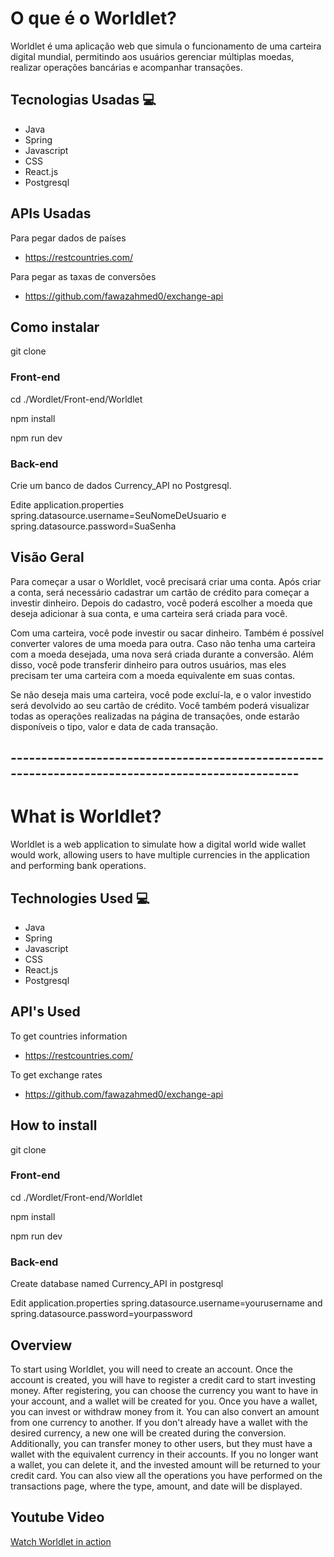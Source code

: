# O que é o Worldlet?
Worldlet é uma aplicação web que simula o funcionamento de uma carteira digital mundial, permitindo aos usuários gerenciar múltiplas moedas, realizar operações bancárias e acompanhar transações.

## Tecnologias Usadas 💻
  - Java
  - Spring
  - Javascript
  - CSS
  - React.js
  - Postgresql

## APIs Usadas
Para pegar dados de países
  - https://restcountries.com/

Para pegar as taxas de conversões  
  - https://github.com/fawazahmed0/exchange-api

## Como instalar
  git clone
### Front-end
  cd ./Wordlet/Front-end/Worldlet
  
  npm install
  
  npm run dev

### Back-end
Crie um banco de dados Currency_API no Postgresql. 

Edite application.properties spring.datasource.username=SeuNomeDeUsuario e spring.datasource.password=SuaSenha

## Visão Geral
Para começar a usar o Worldlet, você precisará criar uma conta. Após criar a conta, será necessário cadastrar um cartão de crédito para começar a investir dinheiro. Depois do cadastro, você poderá escolher a moeda que deseja adicionar à sua conta, e uma carteira será criada para você.

Com uma carteira, você pode investir ou sacar dinheiro. Também é possível converter valores de uma moeda para outra. Caso não tenha uma carteira com a moeda desejada, uma nova será criada durante a conversão. Além disso, você pode transferir dinheiro para outros usuários, mas eles precisam ter uma carteira com a moeda equivalente em suas contas.

Se não deseja mais uma carteira, você pode excluí-la, e o valor investido será devolvido ao seu cartão de crédito. Você também poderá visualizar todas as operações realizadas na página de transações, onde estarão disponíveis o tipo, valor e data de cada transação.

## --------------------------------------------------------------------------------------------------

# What is Worldlet?
Worldlet is a web application to simulate how a digital world wide wallet would work, allowing users to have multiple currencies in the application and performing bank operations.

## Technologies Used 💻
  - Java
  - Spring
  - Javascript
  - CSS
  - React.js
  - Postgresql

## API's Used
To get countries information 
  - https://restcountries.com/

To get exchange rates  
  - https://github.com/fawazahmed0/exchange-api

## How to install
  git clone
### Front-end
  cd ./Wordlet/Front-end/Worldlet
  
  npm install
  
  npm run dev

### Back-end
Create database named Currency_API in postgresql 

Edit application.properties spring.datasource.username=yourusername and spring.datasource.password=yourpassword

## Overview
To start using Worldlet, you will need to create an account. Once the account is created, you will have to register a credit card to start investing money. After registering, you can choose the currency you want to have in your account, and a wallet will be created for you.
Once you have a wallet, you can invest or withdraw money from it. You can also convert an amount from one currency to another. If you don't already have a wallet with the desired currency,
a new one will be created during the conversion. Additionally, you can transfer money to other users, but they must have a wallet with the equivalent currency in their accounts. If you no longer want a wallet,
you can delete it, and the invested amount will be returned to your credit card. You can also view all the operations you have performed on the transactions page, where the type, amount, and date will be displayed.

## Youtube Video
[Watch Worldlet in action](https://youtu.be/Tw-nwPtSzJ0)
